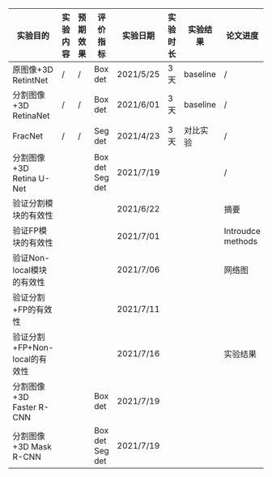 | 实验目的                      | 实验内容 | 预期效果 | 评价指标         | 实验日期  | 实验时长 | 实验结果 | 论文进度            |
| ----------------------------- | -------- | -------- | ---------------- | --------- | -------- | -------- | ------------------- |
| 原图像+3D RetintNet           | /        | /        | Box det          | 2021/5/25 | 3天      | baseline | /                   |
| 分割图像+3D RetinaNet         | /        | /        | Box det          | 2021/6/01 | 3天      | baseline | /                   |
| FracNet                       | /        | /        | Seg det          | 2021/4/23 | 3天      | 对比实验 | /                   |
| 分割图像+3D Retina U-Net      |          |          | Box det  Seg det | 2021/7/19 |          |          | /                   |
| 验证分割模块的有效性          |          |          |                  | 2021/6/22 |          |          | 摘要                |
| 验证FP模块的有效性            |          |          |                  | 2021/7/01 |          |          | Introudce   methods |
| 验证Non-local模块的有效性     |          |          |                  | 2021/7/06 |          |          | 网络图              |
| 验证分割+FP的有效性           |          |          |                  | 2021/7/11 |          |          |                     |
| 验证分割+FP+Non-local的有效性 |          |          |                  | 2021/7/16 |          |          | 实验结果            |
| 分割图像+3D Faster R-CNN      |          |          | Box det          | 2021/7/19 |          |          |                     |
| 分割图像+3D Mask R-CNN        |          |          | Box det  Seg det | 2021/7/19 |          |          |                     |